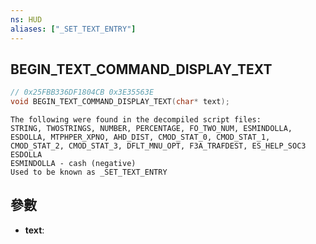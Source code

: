 ```yaml
---
ns: HUD
aliases: ["_SET_TEXT_ENTRY"]
---
```

## BEGIN_TEXT_COMMAND_DISPLAY_TEXT

```c
// 0x25FBB336DF1804CB 0x3E35563E
void BEGIN_TEXT_COMMAND_DISPLAY_TEXT(char* text);
```

```
The following were found in the decompiled script files:  
STRING, TWOSTRINGS, NUMBER, PERCENTAGE, FO_TWO_NUM, ESMINDOLLA, ESDOLLA, MTPHPER_XPNO, AHD_DIST, CMOD_STAT_0, CMOD_STAT_1, CMOD_STAT_2, CMOD_STAT_3, DFLT_MNU_OPT, F3A_TRAFDEST, ES_HELP_SOC3  
ESDOLLA   
ESMINDOLLA - cash (negative)  
Used to be known as _SET_TEXT_ENTRY  
```

## 參數
* **text**: 

